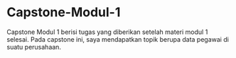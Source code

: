 # Capstone-Modul-1
Capstone Modul 1 berisi tugas yang diberikan setelah materi modul 1 selesai. Pada capstone ini, saya mendapatkan topik berupa data pegawai di suatu perusahaan.
